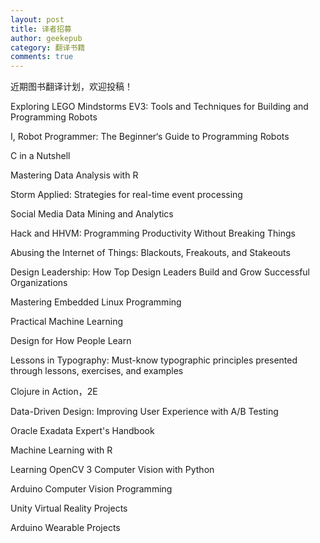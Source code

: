 ```yaml
---
layout: post
title: 译者招募
author: geekepub
category: 翻译书籍
comments: true
---
```


近期图书翻译计划，欢迎投稿！

Exploring LEGO Mindstorms EV3: Tools and Techniques for Building and Programming Robots

I, Robot Programmer: The Beginner‘s Guide to Programming Robots

C in a Nutshell

Mastering Data Analysis with R

Storm Applied: Strategies for real-time event processing

Social Media Data Mining and Analytics

<!-- more -->

Hack and HHVM: Programming Productivity Without Breaking Things

Abusing the Internet of Things: Blackouts, Freakouts, and Stakeouts

Design Leadership: How Top Design Leaders Build and Grow Successful Organizations

Mastering Embedded Linux Programming

Practical Machine Learning

Design for How People Learn

Lessons in Typography: Must-know typographic principles presented through lessons, exercises, and examples

Clojure in Action，2E

Data-Driven Design: Improving User Experience with A/B Testing

Oracle Exadata Expert's Handbook

Machine Learning with R

Learning OpenCV 3 Computer Vision with Python

Arduino Computer Vision Programming

Unity Virtual Reality Projects

Arduino Wearable Projects

